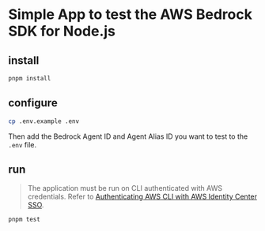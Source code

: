 # Simple App to test the AWS Bedrock SDK for Node.js

## install
```bash
pnpm install
```

## configure
```bash
cp .env.example .env
```
Then add the Bedrock Agent ID and Agent Alias ID you want to test to the `.env` file.

## run
> The application must be run on CLI authenticated with AWS credentials.
> Refer to [Authenticating AWS CLI with AWS Identity Center SSO](https://docs.aws.amazon.com/cli/latest/userguide/cli-configure-sso.html).
```bash
pnpm test
```